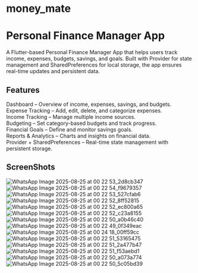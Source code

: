 # money_mate

# Personal Finance Manager App

A Flutter-based Personal Finance Manager App that helps users track income, expenses, budgets, savings, and goals. Built with Provider for state management and SharedPreferences for local storage, the app ensures real-time updates and persistent data.

## Features 
Dashboard – Overview of income, expenses, savings, and budgets.</br>
Expense Tracking – Add, edit, delete, and categorize expenses.</br>
Income Tracking – Manage multiple income sources.</br>
Budgeting – Set category-based budgets and track progress.</br>
Financial Goals – Define and monitor savings goals.</br>
Reports & Analytics – Charts and insights on financial data.</br>
Provider + SharedPreferences – Real-time state management with persistent storage.</br>

## ScreenShots 
![WhatsApp Image 2025-08-25 at 00 22 53_2d8cb347](https://github.com/user-attachments/assets/87f78f82-f505-4f7e-9a22-078f7c759c6a)
![WhatsApp Image 2025-08-25 at 00 22 54_f9679357](https://github.com/user-attachments/assets/5fc3e62a-115b-4c73-9fc6-d7cef6107dd2)
![WhatsApp Image 2025-08-25 at 00 22 53_527cfab6](https://github.com/user-attachments/assets/e63846aa-d6a6-4238-a28c-2a316964b802)
![WhatsApp Image 2025-08-25 at 00 22 52_8ff52815](https://github.com/user-attachments/assets/df225495-a56a-43e6-b9d7-58d0840cbf8a)
![WhatsApp Image 2025-08-25 at 00 22 52_ec800a65](https://github.com/user-attachments/assets/f43ec271-c85d-4d09-a3d7-c4ee73d97bc4)
![WhatsApp Image 2025-08-25 at 00 22 52_c23a8155](https://github.com/user-attachments/assets/10f3df85-4367-4204-8bbe-53949970f0c6)
![WhatsApp Image 2025-08-25 at 00 22 50_a0b46c40](https://github.com/user-attachments/assets/f0e0a0c3-2083-490c-a36f-c5ff6f2f0414)
![WhatsApp Image 2025-08-25 at 00 22 49_0f349eac](https://github.com/user-attachments/assets/a4fd8303-cc63-462d-9ad0-7b2d0f92be52)
![WhatsApp Image 2025-08-25 at 00 24 18_00ff59cc](https://github.com/user-attachments/assets/e5858c79-37fd-4fe6-a8c9-71e28ea3ffbc)
![WhatsApp Image 2025-08-25 at 00 22 51_53165475](https://github.com/user-attachments/assets/e22ba0ef-2ccc-431b-aad9-0d1077a03050)
![WhatsApp Image 2025-08-25 at 00 22 51_2a477b47](https://github.com/user-attachments/assets/3222c745-3478-464f-9ea8-005e636baa7c)
![WhatsApp Image 2025-08-25 at 00 22 51_f53aebd1](https://github.com/user-attachments/assets/04090b1e-da58-4df2-87eb-78881b9b07f6)
![WhatsApp Image 2025-08-25 at 00 22 50_a073a774](https://github.com/user-attachments/assets/1af28303-fd7d-47a9-be4c-6b157c79b721)
![WhatsApp Image 2025-08-25 at 00 22 50_5c05bd39](https://github.com/user-attachments/assets/0b4c3c0a-2d7e-4261-a7a6-f5eaf00e42b0)



